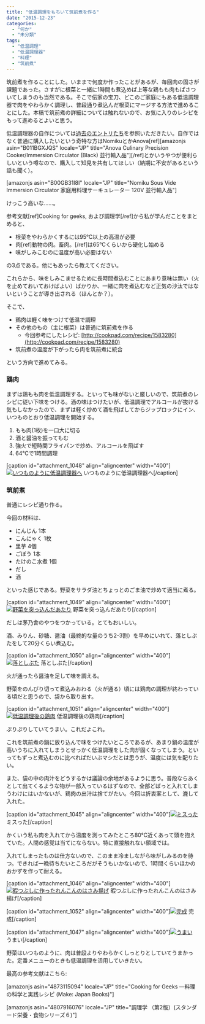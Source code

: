 ```yaml
---
title: "低温調理をもちいて筑前煮を作る"
date: "2015-12-23"
categories: 
  - "何か"
  - "未分類"
tags: 
  - "低温調理"
  - "低温調理器"
  - "料理"
  - "筑前煮"
---
```


筑前煮を作ることにした。いままで何度か作ったことがあるが、毎回肉の固さが課題であった。さすがに根菜と一緒に1時間も煮込めば上等な鶏もも肉もぱさついてしまうのも当然である。そこで伝家の宝刀、どこのご家庭にもある低温調理器で肉をやわらかく調理し、普段通り煮込んだ根菜にマージする方法で進めることにした。本稿で筑前煮の詳細については触れないので、お気に入りのレシピをもって進めるとよいと思う。

低温調理器の自作については[過去のエントリたち](https://blog.naotaco.com/archives/tag/%E4%BD%8E%E6%B8%A9%E8%AA%BF%E7%90%86%E5%99%A8)を参照いただきたい。自作ではなく普通に購入したいという奇特な方はNomikuとかAnova\[ref\]\[amazonjs asin="B011BGXJQS" locale="JP" title="Anova Culinary Precision Cooker/Immersion Circulator (Black) 並行輸入品"\]\[/ref\]とかいうやつが便利らしいという噂なので、購入して知見を共有してほしい（納期に不安があるという話も聞く）。

\[amazonjs asin="B00GB31I8I" locale="JP" title="Nomiku Sous Vide Immersion Circulator 家庭用料理サーキュレーター 120V 並行輸入品"\]

けっこう高いな……。

参考文献\[ref\]Cooking for geeks, および調理学\[/ref\]から私が学んだことをまとめると、

- 根菜をやわらかくするには95℃以上の高温が必要
- 肉\[ref\]動物の肉。畜肉。\[/ref\]は65℃くらいから硬化し始める
- 味がしみこむのに温度が高い必要はない

の3点である。他にもあったら教えてください。

これらから、味をしみこませるために長時間煮込むことにあまり意味は無い（火を止めておいておけばよい）ばかりか、一緒に肉を煮込むなど正気の沙汰ではないということが導き出される（ほんとか？）。

そこで、

- 鶏肉は軽く味をつけて低温で調理
- その他のもの（主に根菜）は普通に筑前煮を作る
    - 今回参考にしたレシピ: [http://cookpad.com/recipe/1583280](http://cookpad.com/recipe/1583280)
- 筑前煮の温度が下がったら肉を筑前煮に統合

という方向で進めてみる。

### 鶏肉

まずは鶏もも肉を低温調理する。といっても味がないと厳しいので、筑前煮のレシピに従い下味をつける。酒の味はつけたいが、低温調理でアルコールが抜ける気もしなかったので、まずは軽く炒めて酒を飛ばしてからジップロックにイン、いつものとおり低温調理を開始する。

1. もも肉(1枚)を一口大に切る
2. 酒と醤油を振ってもむ
3. 強火で短時間フライパンで炒め、アルコールを飛ばす
4. 64℃で1時間調理

\[caption id="attachment\_1048" align="aligncenter" width="400"\][![いつものように低温調理器へ](https://blog.naotaco.com/assets/images/posts/2015/12/WP_20151223_18_17_01_Rich_LI-1-400x300.jpg)](https://blog.naotaco.com/assets/images/posts/2015/12/WP_20151223_18_17_01_Rich_LI-1.jpg) いつものように低温調理器へ\[/caption\]

### 筑前煮

普通にレシピ通り作る。

今回の材料は、

- にんじん 1本
- こんにゃく 1枚
- 里芋 4個
- ごぼう 1本
- たけのこ水煮 1個
- だし
- 酒

といった感じである。野菜をサラダ油とちょっとのごま油で炒めて適当に煮る。

\[caption id="attachment\_1049" align="aligncenter" width="400"\][![野菜を突っ込んだあたり](https://blog.naotaco.com/assets/images/posts/2015/12/WP_20151223_18_49_06_Rich_LI-1-400x300.jpg)](https://blog.naotaco.com/assets/images/posts/2015/12/WP_20151223_18_49_06_Rich_LI-1.jpg) 野菜を突っ込んだあたり\[/caption\]

だしは茅乃舎のやつをつかっている。とてもおいしい。

酒、みりん、砂糖、醤油（最終的な量のうち2-3割）を早めにいれて、落としぶたをして20分くらい煮込む。

\[caption id="attachment\_1050" align="aligncenter" width="400"\][![落としぶた](https://blog.naotaco.com/assets/images/posts/2015/12/WP_20151223_18_49_34_Rich_LI-1-400x300.jpg)](https://blog.naotaco.com/assets/images/posts/2015/12/WP_20151223_18_49_34_Rich_LI-1.jpg) 落としぶた\[/caption\]

火が通ったら醤油を足して味を調える。

野菜をのんびり切って煮込みおわる（火が通る）頃には鶏肉の調理が終わっている頃だと思うので、袋から取り出す。

\[caption id="attachment\_1051" align="aligncenter" width="400"\][![低温調理後の鶏肉](https://blog.naotaco.com/assets/images/posts/2015/12/WP_20151223_19_17_55_Rich_LI-1-400x300.jpg)](https://blog.naotaco.com/assets/images/posts/2015/12/WP_20151223_19_17_55_Rich_LI-1.jpg) 低温調理後の鶏肉\[/caption\]

ぷりぷりしていてうまい。これだよこれ。

これを筑前煮の鍋に放り込んで味をつけたいところであるが、あまり鍋の温度が高いうちに入れてしまうとせっかく低温調理をした肉が固くなってしまう。といってもずっと煮込むのに比べればだいぶマシだとは思うが、温度には気を配りたい。

また、袋の中の肉汁をどうするかは議論の余地があるように思う。普段ならあくとして出てくるような物が一部入っているはずなので、全部どばっと入れてしまうわけにはいかないが、鶏肉の出汁は捨てがたい。今回は折衷案として、漉して入れた。

\[caption id="attachment\_1045" align="aligncenter" width="400"\][![ミスった](https://blog.naotaco.com/assets/images/posts/2015/12/WP_20151223_19_27_57_Rich_LI-400x300.jpg)](https://blog.naotaco.com/assets/images/posts/2015/12/WP_20151223_19_27_57_Rich_LI.jpg) ミスった\[/caption\]

かくいう私も肉を入れてから温度を測ってみたところ80℃近くあって頭を抱えていた。人間の感覚は当てにならない。特に直接触れない領域では。

入れてしまったものは仕方ないので、このまま冷ましながら味がしみるのを待つ。できれば一晩待ちたいところだがそうもいかないので、1時間くらいほかのおかずを作って耐える。

\[caption id="attachment\_1046" align="aligncenter" width="400"\][![暇つぶしに作ったれんこんのはさみ揚げ](https://blog.naotaco.com/assets/images/posts/2015/12/WP_20151223_20_20_37_Rich_LI-1-400x300.jpg)](https://blog.naotaco.com/assets/images/posts/2015/12/WP_20151223_20_20_37_Rich_LI-1.jpg) 暇つぶしに作ったれんこんのはさみ揚げ\[/caption\]

\[caption id="attachment\_1052" align="aligncenter" width="400"\][![完成](https://blog.naotaco.com/assets/images/posts/2015/12/WP_20151223_19_20_49_Rich_LI-1-400x300.jpg)](https://blog.naotaco.com/assets/images/posts/2015/12/WP_20151223_19_20_49_Rich_LI-1.jpg) 完成\[/caption\]

\[caption id="attachment\_1047" align="aligncenter" width="400"\][![うまい](https://blog.naotaco.com/assets/images/posts/2015/12/WP_20151223_20_20_46_Rich_LI-1-400x300.jpg)](https://blog.naotaco.com/assets/images/posts/2015/12/WP_20151223_20_20_46_Rich_LI-1.jpg) うまい\[/caption\]

野菜はいつものように、肉は普段よりやわらかくしっとりとしていてうまかった。定番メニューのときも低温調理を活用していきたい。

最高の参考文献はこちら:

\[amazonjs asin="4873115094" locale="JP" title="Cooking for Geeks ―料理の科学と実践レシピ (Make: Japan Books)"\]

\[amazonjs asin="4807916076" locale="JP" title="調理学 （第2版）(スタンダード栄養・食物シリーズ６)"\]

